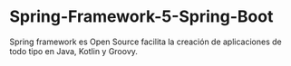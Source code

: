 # Spring-Framework-5-Spring-Boot
Spring framework es Open Source facilita la creación de aplicaciones de todo tipo en Java, Kotlin y Groovy.
